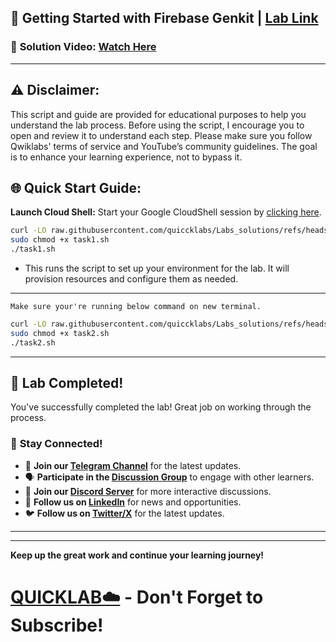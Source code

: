 
## 🚀 Getting Started with Firebase Genkit | [Lab Link](https://www.cloudskillsboost.google/focuses/110509?parent=catalog)

### 🔗 **Solution Video:** [Watch Here](https://youtu.be/SncF00qkfDY)

---

## ⚠️ **Disclaimer:**
This script and guide are provided for educational purposes to help you understand the lab process. Before using the script, I encourage you to open and review it to understand each step. Please make sure you follow Qwiklabs' terms of service and YouTube’s community guidelines. The goal is to enhance your learning experience, not to bypass it.


## 🌐 **Quick Start Guide:**

**Launch Cloud Shell:**
Start your Google CloudShell session by [clicking here](https://console.cloud.google.com/home/dashboard?project=&pli=1&cloudshell=true).



```bash
curl -LO raw.githubusercontent.com/quiccklabs/Labs_solutions/refs/heads/master/Getting%20Started%20with%20Firebase%20Genkit/task1.sh
sudo chmod +x task1.sh
./task1.sh
```
- This runs the script to set up your environment for the lab. It will provision resources and configure them as needed.
---

`Make sure your're running below command on new terminal.`

```bash
curl -LO raw.githubusercontent.com/quiccklabs/Labs_solutions/refs/heads/master/Getting%20Started%20with%20Firebase%20Genkit/task2.sh
sudo chmod +x task2.sh
./task2.sh
```

---

## 🎉 **Lab Completed!**

You've successfully completed the lab! Great job on working through the process.

### 🌟 **Stay Connected!**

- 🔔 **Join our [Telegram Channel](https://t.me/quiccklab)** for the latest updates.
- 🗣 **Participate in the [Discussion Group](https://t.me/Quicklabchat)** to engage with other learners.
- 💬 **Join our [Discord Server](https://discord.gg/7fAVf4USZn)** for more interactive discussions.
- 💼 **Follow us on [LinkedIn](https://www.linkedin.com/company/quicklab-linkedin/)** for news and opportunities.
- 🐦 **Follow us on [Twitter/X](https://x.com/quicklab7)** for the latest updates.


---
---

**Keep up the great work and continue your learning journey!**

# [QUICKLAB☁️](https://www.youtube.com/@quick_lab) - Don't Forget to Subscribe!
